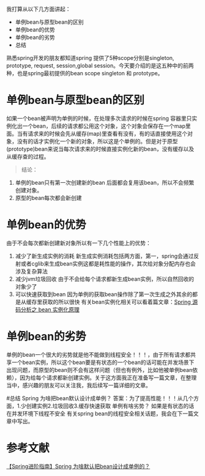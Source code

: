 

我打算从以下几方面讲起：

* 单例bean与原型bean的区别
* 单例bean的优势
* 单例bean的劣势
* 总结

熟悉spring开发的朋友都知道spring 提供了5种scope分别是singleton, prototype, request, session,global session。今天要介绍的是这五种中的前两种，也是spring最初提供的bean scope singleton 和 prototype。

# 单例bean与原型bean的区别
如果一个bean被声明为单例的时候，在处理多次请求的时候在spring 容器里只实例化出一个bean，后续的请求都公用这个对象，这个对象会保存在一个map里面。当有请求来的时候会先从缓存(map)里查看有没有，有的话直接使用这个对象，没有的话才实例化一个新的对象，所以这是个单例的。但是对于原型(prototype)bean来说当每次请求来的时候直接实例化新的bean，没有缓存以及从缓存查的过程。

> 结论：   

1. 单例的bean只有第一次创建新的bean 后面都会复用该bean，所以不会频繁创建对象。
2. 原型的bean每次都会新创建

# 单例bean的优势
由于不会每次都新创建新对象所以有一下几个性能上的优势：

1. 减少了新生成实例的消耗
新生成实例消耗包括两方面，第一，spring会通过反射或者cglib来生成bean实例这都是耗性能的操作，其次给对象分配内存也会涉及复杂算法
2. 减少jvm垃圾回收
由于不会给每个请求都新生成bean实例，所以自然回收的对象少了
3. 可以快速获取到bean
因为单例的获取bean操作除了第一次生成之外其余的都是从缓存里获取的所以很快
有关bean实例化相关可以看着篇文章：[Spring 源码分析之 bean 实例化原理](https://juejin.im/post/5ca42bfa6fb9a05e17799e07)

# 单例bean的劣势
单例的bean一个很大的劣势就是他不能做到线程安全！！！，由于所有请求都共享一个bean实例，所以这个bean要是有状态的一个bean的话可能在并发场景下出现问题，而原型的bean则不会有这样问题（但也有例外，比如他被单例bean依赖），因为给每个请求都新创建实例。关于这方面我正在准备写一篇文章，在整理当中，感兴趣的朋友可以关注我，我后续写一篇详细的文章。

#总结
Spring 为啥把bean默认设计成单例？
答案：为了提高性能！！！从几个方面，1.少创建实例2.垃圾回收3.缓存快速获取
单例有啥劣势？
如果是有状态的话在并发环境下线程不安全
有关spring bean的线程安全相关话题，我会在下一篇文章中写出。



# 参考文献
[【Spring进阶指南】Spring 为啥默认把bean设计成单例的？](https://juejin.im/post/5cab7ebf518825177637b2f9)